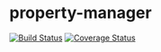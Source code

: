 property-manager
================
[![Build Status](https://travis-ci.org/bchiatt/property-manager.svg?branch=master)](https://travis-ci.org/bchiatt/property-manager)
[![Coverage Status](https://coveralls.io/repos/bchiatt/property-manager/badge.png)](https://coveralls.io/r/bchiatt/property-manager)
